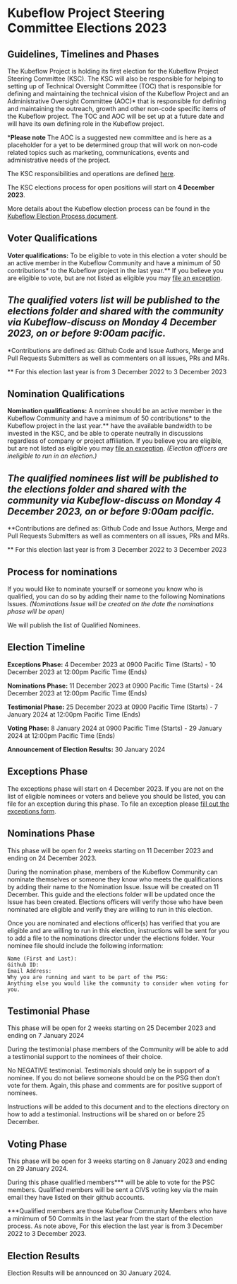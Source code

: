 # Kubeflow Project Steering Committee Elections 2023 #
## Guidelines, Timelines and Phases ##

The Kubeflow Project is holding its first election for the Kubeflow Project Steering Committee (KSC).  The KSC will also be responsible for helping to setting up of Technical Oversight Committee (TOC) that is responsible for defining and maintaining the technical vision of the Kubeflow Project and an Administrative Oversight Committee (AOC)* that is responsible for defining and maintaining the outreach, growth and other non-code specific items of the Kubeflow project. The TOC and AOC will be set up at a future date and will have its own defining role in the Kubeflow project.  

***Please note** The AOC is a suggested new committee and is here as a placeholder for a yet to be determined group that will work on non-code related topics such as marketing, communications, events and administrative needs of the project.  

The KSC responsibilities and operations are defined [here](https://github.com/kubeflow/community/blob/master/proposals/STEERING-COMMITTEE.md). 

The KSC elections process for open positions will start on **4 December 2023**. 

More details about the Kubeflow election process can be found in the [Kubeflow Election Process document](https://github.com/kubeflow/community/blob/master/proposals/kubeflow-steering-committee-election-proposal.md).  


## Voter Qualifications ##

**Voter qualifications:** To be eligible to vote in this election a voter should be an active member in the Kubeflow Community and have a minimum of 50 contributions* to the Kubeflow project in the last year.**  If you believe you are eligible to vote, but are not listed as eligible you may [file an exception](https://forms.gle/epaMrirZCNBztoRz5). 

## *The qualified voters list will be published to the elections folder and shared with the community via Kubeflow-discuss on Monday 4 December 2023, on or before 9:00am pacific.* ## 

*Contributions are defined as:  Github Code and Issue Authors, Merge and Pull Requests Submitters as well as commenters on all issues, PRs and MRs.

** For this election last year is from 3 December 2022 to 3 December 2023

## Nomination Qualifications ##

**Nomination qualifications:** A nominee should be an active member in the Kubeflow Community and have a minimum of 50 contributions* to the Kubeflow project in the last year.** have the available bandwidth to be invested in the KSC, and be able to operate neutrally in discussions regardless of company or project affiliation. If you believe you are eligible, but are not listed as eligible you may [file an exception](https://forms.gle/epaMrirZCNBztoRz5).  *(Election officers are ineligible to run in an election.)* 

## *The qualified nominees list will be published to the elections folder and shared with the community via Kubeflow-discuss on Monday 4 December 2023, on or before 9:00am pacific.* ## 

**Contributions are defined as:  Github Code and Issue Authors, Merge and Pull Requests Submitters as well as commenters on all issues, PRs and MRs.

** For this election last year is from 3 December 2022 to 3 December 2023

## Process for nominations ##

If you would like to nominate yourself or someone you know who is qualified, you can do so by adding their name to the following Nominations Issues. *(Nominations Issue will be created on the date the nominations phase will be open)*

We will publish the list of Qualified Nominees.  


## Election Timeline ##

**Exceptions Phase:**  4 December 2023 at 0900 Pacific Time  (Starts) - 10 December 2023 at 12:00pm Pacific Time (Ends)

**Nominations Phase:** 11 December 2023 at 0900 Pacific Time  (Starts) - 24 December 2023 at 12:00pm Pacific Time (Ends)

**Testimonial Phase:** 25 December 2023 at 0900 Pacific Time (Starts) - 7 January 2024 at 12:00pm Pacific Time (Ends)

**Voting Phase:** 8 January 2024 at 0900 Pacific Time (Starts) - 29 January 2024 at 12:00pm Pacific Time (Ends)

**Announcement of Election Results:**  30 January 2024 


## Exceptions Phase ##

The exceptions phase will start on 4 December 2023.  If you are not on the list of eligible nominees or voters and believe you should be listed, you can file for an exception during this phase.  To file an exception please [fill out the exceptions form](https://forms.gle/epaMrirZCNBztoRz5). 


## Nominations Phase ##

This phase will be open for 2 weeks starting on 11 December 2023 and ending on 24 December 2023.

During the nomination phase, members of the Kubeflow Community can nominate themselves or someone they know who meets the qualifications by adding their name to the Nomination Issue. Issue will be created on 11 December.  This guide and the elections folder will be updated once the Issue has been created.   Elections officers will verify those who have been nominated are eligible and verify they are willing to run in this election. 

Once you are nominated and elections officer(s) has verified that you are eligible and are willing to run in this election, instructions will be sent for you to add a file to the nominations director under the elections folder.  Your nominee file should include the following information: 

    Name (First and Last): 
    Github ID:
    Email Address: 
    Why you are running and want to be part of the PSG: 
    Anything else you would like the community to consider when voting for you. 


## Testimonial Phase ## 

This phase will be open for 2 weeks starting on 25 December 2023 and ending on 7 January 2024

During the testimonial phase members of the Community will be able to add a testimonial support to the nominees of their choice. 

No NEGATIVE testimonial. Testimonials should only be in support of a nominee.  If you do not believe someone should be on the PSG then don’t vote for them.  Again, this phase and comments are for positive support of nominees. 

Instructions will be added to this document and to the elections directory on how to add a testimonial. Instructions will be shared on or before 25 December. 


## Voting Phase ##

This phase will be open for 3 weeks starting on 8 January 2023 and ending on 29  January 2024.

During this phase qualified members*** will be able to vote for the PSC members.  Qualified members will be sent a CIVS voting key via the main email they have listed on their github accounts. 

***Qualified members are those Kubeflow Community Members who have a minimum of 50 Commits in the last year from the start of the election process. As note above, For this election the last year is from 3 December 2022 to 3 December 2023.


## Election Results ##

Election Results will be announced on 30  January 2024. 

